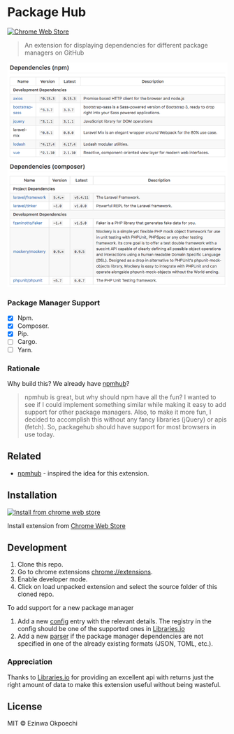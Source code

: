 # Package Hub
[![Chrome Web Store](https://img.shields.io/chrome-web-store/v/hnnjnbmjanpeoeapjllonejjgoonilal.svg?style=flat-square)]()
> An extension for displaying dependencies for different package managers on GitHub

![](screenshot.png)

### Package Manager Support
- [x] Npm.
- [x] Composer.
- [x] Pip.
- [ ] Cargo.
- [ ] Yarn.

### Rationale
Why build this? We already have [npmhub](https://github.com/npmhub/npmhub)?
> npmhub is great, but why should npm have all the fun?
I wanted to see if I could implement something similar while making it easy to
add support for other package managers.
Also, to make it more fun, I decided to accomplish this without any fancy libraries (jQuery) or apis (fetch). So, packagehub should have support for most browsers in use today.

## Related
* [npmhub](https://github.com/npmhub/npmhub) - inspired the idea for this extension.

## Installation

[![Install from chrome web store](https://developer.chrome.com/webstore/images/ChromeWebStore_Badge_v2_340x96.png)](https://chrome.google.com/webstore/detail/package-hub/hnnjnbmjanpeoeapjllonejjgoonilal)

Install extension from [Chrome Web Store](https://chrome.google.com/webstore/detail/package-hub/hnnjnbmjanpeoeapjllonejjgoonilal)

## Development

1. Clone this repo.
2. Go to chrome extensions [chrome://extensions](chrome://extensions).
3. Enable developer mode.
4. Click on load unpacked extension and select the source folder of this cloned repo.

To add support for a new package manager

1. Add a new [config](src/config.js) entry with the relevant details. The registry in the config should be one of the supported ones in [Libraries.io](https://libraries.io/)
2. Add a new [parser](src/parser.js) if the package manager dependencies are not specified in one of the already existing formats (JSON, TOML, etc.).

### Appreciation
Thanks to [Libraries.io](https://libraries.io/) for providing an excellent api with returns just the right amount of data to make this extension useful without being wasteful.

## License
MIT © Ezinwa Okpoechi

